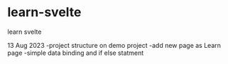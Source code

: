 # learn-svelte
learn svelte 

13 Aug 2023
-project structure on demo project
-add new page as Learn page
-simple data binding and if else statment
